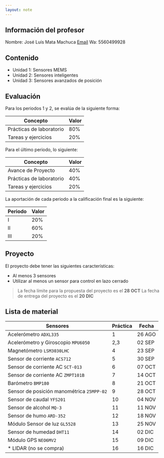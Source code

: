 ```yaml
---
layout: note
---
```


## Información del profesor
Nombre: José Luís Mata Machuca
[Email](mailto:jmatam@ipn.mx)
Wa: 5560499928

## Contenido
* Unidad 1: Sensores MEMS
* Unidad 2: Sensores inteligentes
* Unidad 3: Sensores avanzados de posición

## Evaluación
Para los periodos 1 y 2, se evalúa de la siguiente forma:

| Concepto                          | Valor  |
| -                                 | -      |
| Prácticas de laboratorio          | $80\%$ |
| Tareas y ejercicios               | $20\%$ |

Para el último periodo, lo siguiente:

| Concepto                          | Valor  |
| -                                 | -      |
| Avance de Proyecto                | $40\%$ |
| Prácticas de laboratorio          | $40\%$ |
| Tareas y ejercicios               | $20\%$ |

La aportación de cada periodo a la calificación final es la siguiente:

| Periodo      | Valor  |
| -            | -      |
| $\text{I}$   | $20\%$ |
| $\text{II}$  | $60\%$ |
| $\text{III}$ | $20\%$ |

## Proyecto
El proyecto debe tener las siguientes características:
* Al menos 3 sensores
* Utilizar al menos un sensor para control en lazo cerrado

> La fecha límite para la propuesta del proyecto es el **28 OCT**
> La fecha de entrega del proyecto es el **20 DIC**

## Lista de material

| Sensores                                      | Práctica | Fecha  |
| -                                             | -        | -      |
| Acelerómetro `ADXL335`                        | 1        | 26 AGO |
| Acelerómetro y Giroscopio `MPU6050`           | 2,3      | 02 SEP |
| Magnetómetro `LSM3030LHC`                     | 4        | 23 SEP |
| Sensor de corriente `ACS712`                  | 5        | 30 SEP |
| Sensor de corriente AC `SCT-013`              | 6        | 07 OCT |
| Sensor de corriente AC `ZMPT101B`             | 7        | 14 OCT |
| Barómetro `BMP180`                            | 8        | 21 OCT |
| Sensor de posición manométrica `25MPP-02`     | 9        | 28 OCT |
| Sensor de caudal `YFS201`                     | 10       | 04 NOV |
| Sensor de alcohol `MQ-3`                      | 11       | 11 NOV |
| Sensor de humo `ARD-352`                      | 12       | 18 NOV |
| Módulo Sensor de luz `GL5528`                 | 13       | 25 NOV |
| Sensor de humedad `DHT11`                     | 14       | 02 DIC |
| Módulo GPS `NEO6MV2`                          | 15       | 09 DIC |
| * LIDAR (no se compra)                        | 16       | 16 DIC |

